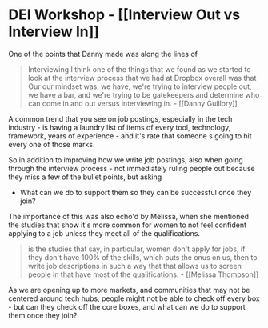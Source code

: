 # DEI Workshop - [[Interview Out vs Interview In]]

One of the points that Danny made was along the lines of

> Interviewing I think one of the things that we found as we started to look at the interview process that we had at Dropbox overall was that Our our mindset was, we have, we're trying to interview people out, we have a bar, and we're trying to be gatekeepers and determine who can come in and out versus interviewing in.  - [[Danny Guillory]]

A common trend that you see on job postings, especially in the tech industry - is having a laundry list of items of every tool, technology, framework, years of experience - and  it's rate that someone s going to hit every one of those marks.

So in addition to improving how we write job postings, also when going through the interview process - not immediately ruling people out because they miss a few of the bullet points, but asking

- What can we do to support them so they can be successful once they join?

The importance of this was also echo'd by Melissa, when she mentioned the studies that show it's more common for women to not feel confident applying to a job unless they meet all of the qualifications.

> is the studies that say, in particular, women don't apply for jobs, if they don't have 100% of the skills, which puts the onus on us, then to write job descriptions in such a way that that allows us to screen people in that have most of the qualifications.  - [[Melissa Thompson]]

As we are opening up to more markets, and communities that may not be centered around tech hubs, people might not be able to check off every box - but can they check off the core boxes, and what can we do to support them once they join?
